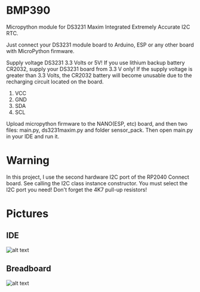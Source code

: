 # BMP390
Micropython module for DS3231 Maxim Integrated Extremely Accurate I2C RTC.

Just connect your DS3231 module board to Arduino, ESP or any other board with MicroPython firmware.

Supply voltage DS3231 3.3 Volts or 5V! If you use lithium backup battery CR2032,
supply your DS3231 board from 3.3 V only! If the supply voltage is greater than
3.3 Volts, the СR2032 battery will become unusable due to the recharging circuit
located on the board.

1. VCC
2. GND
3. SDA
4. SCL

Upload micropython firmware to the NANO(ESP, etc) board, and then two files: main.py,
ds3231maxim.py and folder sensor_pack. Then open main.py in your IDE and run it.

# Warning

In this project, I use the second hardware I2C port of the RP2040 Connect board. 
See calling the I2C class instance constructor. You must select the I2С port you need! 
Don't forget the 4K7 pull-up resistors!

# Pictures

## IDE
![alt text](https://github.com/octaprog7/ds3131/blob/master/ide3231.png)
## Breadboard
![alt text](https://github.com/octaprog7/ds3131/blob/master/board3231.jpg)

